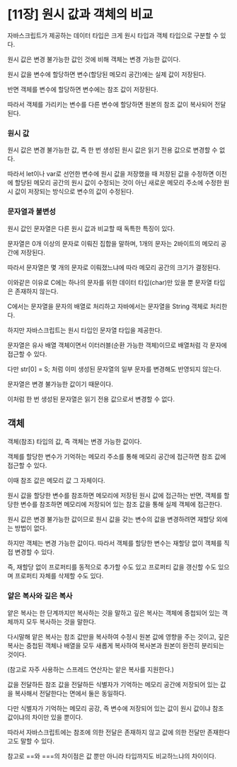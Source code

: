 # [11장] 원시 값과 객체의 비교

자바스크립트가 제공하는 데이터 타입은 크게 원시 타입과 객체 타입으로 구분할 수 있다.

원시 값은 변경 불가능한 값인 것에 비해 객체는 변경 가능한 값이다.

원시 값을 변수에 할당하면 변수(할당된 메모리 공간)에는 실제 값이 저장된다.

반면 객체를 변수에 할당하면 변수에는 참조 값이 저장된다.

따라서 객체를 가리키는 변수를 다른 변수에 할당하면 원본의 참조 값이 복사되어 전달된다.

### 원시 값

원시 값은 변경 불가능한 값, 즉 한 번 생성된 원시 값은 읽기 전용 값으로 변경할 수 없다.

따라서 let이나 var로 선언한 변수에 원시 값을 저장했을 때 저장된 값을 수정하면 이전에 할당된 메모리 공간의 원시 값이 수정되는 것이 아닌 새로운 메모리 주소에 수정한 원시 값이 저장되는 방식으로 변수의 값이 수정된다.

### 문자열과 불변성

원시 값인 문자열은 다른 원시 값과 비교할 때 독특한 특징이 있다.

문자열은 0개 이상의 문자로 이뤄진 집합을 말하며, 1개의 문자는 2바이트의 메모리 공간에 저장된다.

따라서 문자열은 몇 개의 문자로 이뤄졌느냐에 따라 메모리 공간의 크기가 결정된다.

이와같은 이유로 C에는 하나의 문자를 위한 데이터 타입(char)만 있을 뿐 문자열 타입은 존재하지 않는다.

C에서는 문자열을 문자의 배열로 처리하고 자바에서는 문자열을 String 객체로 처리한다.

하지만 자바스크립트는 원시 타입인 문자열 타입을 제공한다.

문자열은 유사 배열 객체이면서 이터러블(순환 가능한 객체)이므로 배열처럼 각 문자에 접근할 수 있다.

다만 str[0] = S; 처럼 이미 생성된 문자열의 일부 문자를 변경해도 반영되지 않는다.

문자열은 변경 불가능한 값이기 때문이다.

이처럼 한 번 생성된 문자열은 읽기 전용 값으로서 변경할 수 없다.

## 객체

객체(참조) 타입의 값, 즉 객체는 변경 가능한 값이다.

객체를 할당한 변수가 기억하는 메모리 주소를 통해 메모리 공간에 접근하면 참조 값에 접근할 수 있다.

이때 참조 값은 메모리 값 그 자체이다.

원시 값을 할당한 변수를 참조하면 메모리에 저장된 원시 값에 접근하는 반면, 객체를 할당한 변수를 참조하면 메모리에 저장되어 있는 참조 값을 통해 실제 객체에 접근한다.

원시 값은 변경 불가능한 값이므로 원시 값을 갖는 변수의 값을 변경하려면 재할당 외에는 방법이 없다.

하지만 객체는 변경 가능한 값이다. 따라서 객체를 할당한 변수는 재할당 없이 객체를 직접 변경할 수 있다.

즉, 재할당 없이 프로퍼티를 동적으로 추가할 수도 있고 프로퍼티 값을 갱신할 수도 있으며 프로퍼티 자체를 삭제할 수도 있다.

### 얕은 복사와 깊은 복사

얕은 복사는 한 단계까지만 복사하는 것을 말하고 깊은 복사는 객체에 중첩되어 있는 객체까지 모두 복사하는 것을 말한다.

다시말해 앝은 복사는 참조 값만을 복사하여 수정시 원본 값에 영향을 주는 것이고, 깊은 복사는 중첩된 객체나 배열을 모두 새롭게 복사하여 복사본과 원본이 완전히 분리되는 것이다.

(참고로 자주 사용하는 스프레드 연산자는 앝은 복사를 지원한다.)

값을 전달하든 참조 값을 전달하든 식별자가 기억하는 메모리 공간에 저장되어 있는 값을 복사해서 전달한다는 면에서 둘은 동일하다.

다만 식별자가 기억하는 메모리 공강, 즉 변수에 저장되어 있는 값이 원시 값이냐 참조 값이냐의 차이만 있을 뿐이다.

따라서 자바스크립트에는 참조에 의한 전달은 존재하지 않고 값에 의한 전달만 존재한다고도 말할 수 있다.

참고로 ==와 ===의 차이점은 값 뿐만 아니라 타입까지도 비교하느냐의 차이이다.
